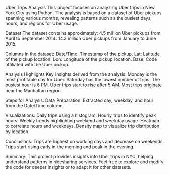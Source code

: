 Uber Trips Analysis
This project focuses on analyzing Uber trips in New York City using Python. The analysis is based on a dataset of Uber pickups spanning various months, revealing patterns such as the busiest days, hours, and regions for Uber usage.

Dataset
The dataset contains approximately:
4.5 million Uber pickups from April to September 2014.
14.3 million Uber pickups from January to June 2015.

Columns in the dataset:
Date/Time: Timestamp of the pickup.
Lat: Latitude of the pickup location.
Lon: Longitude of the pickup location.
Base: Code affiliated with the Uber pickup.

Analysis Highlights
Key insights derived from the analysis:
Monday is the most profitable day for Uber.
Saturday has the lowest number of trips.
The busiest hour is 6 PM.
Uber trips start to rise after 5 AM.
Most trips originate near the Manhattan region.

Steps for Analysis:
Data Preparation: Extracted day, weekday, and hour from the Date/Time column.

Visualizations:
Daily trips using a histogram.
Hourly trips to identify peak hours.
Weekly trends highlighting weekend and weekday usage.
Heatmap to correlate hours and weekdays.
Density map to visualize trip distribution by location.

Conclusions:
Trips are highest on working days and decrease on weekends.
Trips start rising early in the morning and peak in the evening.

Summary:
This project provides insights into Uber trips in NYC, helping understand patterns in ridesharing services. Feel free to explore and modify the code for deeper insights or to adapt it for other datasets.
